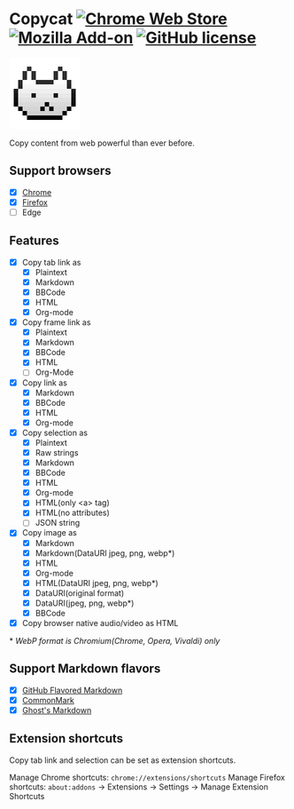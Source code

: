 # Copycat [![Chrome Web Store](https://img.shields.io/chrome-web-store/v/jdjbiojkklnaeoanimopafmnmhldejbg.svg?maxAge=86400)](https://chrome.google.com/webstore/detail/copycat/jdjbiojkklnaeoanimopafmnmhldejbg) [![Mozilla Add-on](https://img.shields.io/amo/v/extension-copycat.svg?maxAge=864000)](https://addons.mozilla.org/firefox/addon/extension-copycat/) [![GitHub license](https://img.shields.io/badge/license-MIT-blue.svg)](https://raw.githubusercontent.com/BlackGlory/copycat/master/LICENSE)

[![Copycat](https://github.com/BlackGlory/copycat/blob/master/src/assets/images/icon-128.png?raw=true)](https://chrome.google.com/webstore/detail/copycat/jdjbiojkklnaeoanimopafmnmhldejbg)

Copy content from web powerful than ever before.

## Support browsers

- [x] [Chrome](https://chrome.google.com/webstore/detail/copycat/jdjbiojkklnaeoanimopafmnmhldejbg)
- [x] [Firefox](https://addons.mozilla.org/firefox/addon/extension-copycat/)
- [ ] Edge

## Features

- [x] Copy tab link as
  - [x] Plaintext
  - [x] Markdown
  - [x] BBCode
  - [x] HTML
  - [x] Org-mode
- [x] Copy frame link as
  - [x] Plaintext
  - [x] Markdown
  - [x] BBCode
  - [x] HTML
  - [ ] Org-Mode
- [x] Copy link as
  - [x] Markdown
  - [x] BBCode
  - [x] HTML
  - [x] Org-mode
- [x] Copy selection as
  - [x] Plaintext
  - [x] Raw strings
  - [x] Markdown
  - [x] BBCode
  - [x] HTML
  - [x] Org-mode
  - [x] HTML(only \<a\> tag)
  - [x] HTML(no attributes)
  - [ ] JSON string
- [x] Copy image as
  - [x] Markdown
  - [x] Markdown(DataURI jpeg, png, webp\*)
  - [x] HTML
  - [x] Org-mode
  - [x] HTML(DataURI jpeg, png, webp\*)
  - [x] DataURI(original format)
  - [x] DataURI(jpeg, png, webp\*)
  - [x] BBCode
- [x] Copy browser native audio/video as HTML

\* *WebP format is Chromium(Chrome, Opera, Vivaldi) only*

## Support Markdown flavors

- [x] [GitHub Flavored Markdown](https://github.github.com/gfm/)
- [x] [CommonMark](http://commonmark.org/)
- [x] [Ghost's Markdown](https://help.ghost.org/article/4-markdown-guide)

## Extension shortcuts

Copy tab link and selection can be set as extension shortcuts.

Manage Chrome shortcuts: `chrome://extensions/shortcuts`
Manage Firefox shortcuts: `about:addons` -> Extensions -> Settings -> Manage Extension Shortcuts
